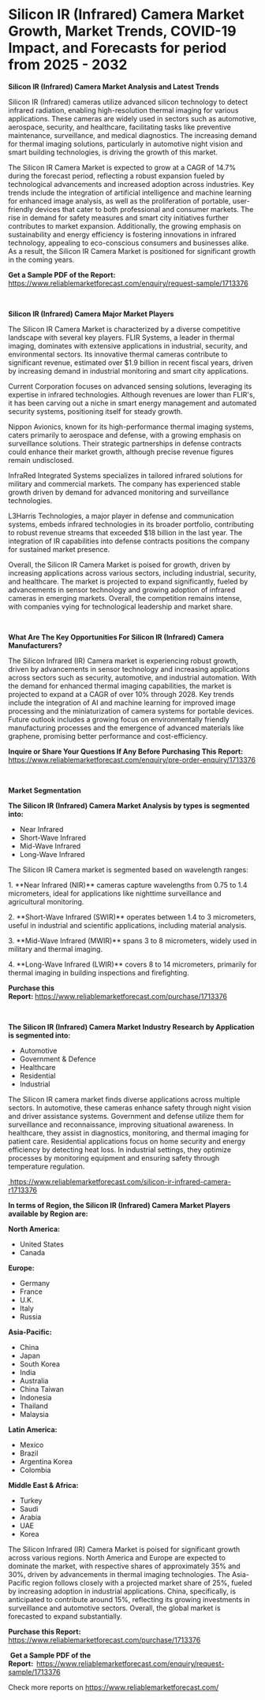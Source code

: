<p><h1>Silicon IR (Infrared) Camera Market Growth, Market Trends, COVID-19 Impact, and Forecasts for period from 2025 - 2032</h1></p><p><strong>Silicon IR (Infrared) Camera Market Analysis and Latest Trends</strong></p>
<p><p>Silicon IR (Infrared) cameras utilize advanced silicon technology to detect infrared radiation, enabling high-resolution thermal imaging for various applications. These cameras are widely used in sectors such as automotive, aerospace, security, and healthcare, facilitating tasks like preventive maintenance, surveillance, and medical diagnostics. The increasing demand for thermal imaging solutions, particularly in automotive night vision and smart building technologies, is driving the growth of this market.</p><p>The Silicon IR Camera Market is expected to grow at a CAGR of 14.7% during the forecast period, reflecting a robust expansion fueled by technological advancements and increased adoption across industries. Key trends include the integration of artificial intelligence and machine learning for enhanced image analysis, as well as the proliferation of portable, user-friendly devices that cater to both professional and consumer markets. The rise in demand for safety measures and smart city initiatives further contributes to market expansion. Additionally, the growing emphasis on sustainability and energy efficiency is fostering innovations in infrared technology, appealing to eco-conscious consumers and businesses alike. As a result, the Silicon IR Camera Market is positioned for significant growth in the coming years.</p></p>
<p><strong>Get a Sample PDF of the Report:&nbsp;</strong> <a href="https://www.reliablemarketforecast.com/enquiry/request-sample/1713376?utm_campaign=1832&utm_medium=2&utm_source=Github&utm_content=ia&utm_term=11012025&utm_id=silicon-ir-infrared-camera">https://www.reliablemarketforecast.com/enquiry/request-sample/1713376</a></p>
<p>&nbsp;</p>
<p><strong>Silicon IR (Infrared) Camera Major Market Players</strong></p>
<p><p>The Silicon IR Camera Market is characterized by a diverse competitive landscape with several key players. FLIR Systems, a leader in thermal imaging, dominates with extensive applications in industrial, security, and environmental sectors. Its innovative thermal cameras contribute to significant revenue, estimated over $1.9 billion in recent fiscal years, driven by increasing demand in industrial monitoring and smart city applications.</p><p>Current Corporation focuses on advanced sensing solutions, leveraging its expertise in infrared technologies. Although revenues are lower than FLIR's, it has been carving out a niche in smart energy management and automated security systems, positioning itself for steady growth.</p><p>Nippon Avionics, known for its high-performance thermal imaging systems, caters primarily to aerospace and defense, with a growing emphasis on surveillance solutions. Their strategic partnerships in defense contracts could enhance their market growth, although precise revenue figures remain undisclosed.</p><p>InfraRed Integrated Systems specializes in tailored infrared solutions for military and commercial markets. The company has experienced stable growth driven by demand for advanced monitoring and surveillance technologies.</p><p>L3Harris Technologies, a major player in defense and communication systems, embeds infrared technologies in its broader portfolio, contributing to robust revenue streams that exceeded $18 billion in the last year. The integration of IR capabilities into defense contracts positions the company for sustained market presence.</p><p>Overall, the Silicon IR Camera Market is poised for growth, driven by increasing applications across various sectors, including industrial, security, and healthcare. The market is projected to expand significantly, fueled by advancements in sensor technology and growing adoption of infrared cameras in emerging markets. Overall, the competition remains intense, with companies vying for technological leadership and market share.</p></p>
<p>&nbsp;</p>
<p><strong>What Are The Key Opportunities For Silicon IR (Infrared) Camera Manufacturers?</strong></p>
<p><p>The Silicon Infrared (IR) Camera market is experiencing robust growth, driven by advancements in sensor technology and increasing applications across sectors such as security, automotive, and industrial automation. With the demand for enhanced thermal imaging capabilities, the market is projected to expand at a CAGR of over 10% through 2028. Key trends include the integration of AI and machine learning for improved image processing and the miniaturization of camera systems for portable devices. Future outlook includes a growing focus on environmentally friendly manufacturing processes and the emergence of advanced materials like graphene, promising better performance and cost-efficiency.</p></p>
<p><strong>Inquire or Share Your Questions If Any Before Purchasing This Report:</strong> <a href="https://www.reliablemarketforecast.com/enquiry/pre-order-enquiry/1713376?utm_campaign=1832&utm_medium=2&utm_source=Github&utm_content=ia&utm_term=11012025&utm_id=silicon-ir-infrared-camera">https://www.reliablemarketforecast.com/enquiry/pre-order-enquiry/1713376</a></p>
<p>&nbsp;</p>
<p><strong>Market Segmentation</strong></p>
<p><strong>The Silicon IR (Infrared) Camera Market Analysis by types is segmented into:</strong></p>
<p><ul><li>Near Infrared</li><li>Short-Wave Infrared</li><li>Mid-Wave Infrared</li><li>Long-Wave Infrared</li></ul></p>
<p><p>The Silicon IR Camera market is segmented based on wavelength ranges: </p><p>1. **Near Infrared (NIR)** cameras capture wavelengths from 0.75 to 1.4 micrometers, ideal for applications like nighttime surveillance and agricultural monitoring. </p><p>2. **Short-Wave Infrared (SWIR)** operates between 1.4 to 3 micrometers, useful in industrial and scientific applications, including material analysis. </p><p>3. **Mid-Wave Infrared (MWIR)** spans 3 to 8 micrometers, widely used in military and thermal imaging. </p><p>4. **Long-Wave Infrared (LWIR)** covers 8 to 14 micrometers, primarily for thermal imaging in building inspections and firefighting.</p></p>
<p><strong>Purchase this Report:&nbsp;</strong><a href="https://www.reliablemarketforecast.com/purchase/1713376?utm_campaign=1832&utm_medium=2&utm_source=Github&utm_content=ia&utm_term=11012025&utm_id=silicon-ir-infrared-camera">https://www.reliablemarketforecast.com/purchase/1713376</a></p>
<p>&nbsp;</p>
<p><strong>The Silicon IR (Infrared) Camera Market Industry Research by Application is segmented into:</strong></p>
<p><ul><li>Automotive</li><li>Government & Defence</li><li>Healthcare</li><li>Residential</li><li>Industrial</li></ul></p>
<p><p>The Silicon IR camera market finds diverse applications across multiple sectors. In automotive, these cameras enhance safety through night vision and driver assistance systems. Government and defense utilize them for surveillance and reconnaissance, improving situational awareness. In healthcare, they assist in diagnostics, monitoring, and thermal imaging for patient care. Residential applications focus on home security and energy efficiency by detecting heat loss. In industrial settings, they optimize processes by monitoring equipment and ensuring safety through temperature regulation.</p></p>
<p><a href="https://www.reliablemarketforecast.com/silicon-ir-infrared-camera-r1713376?utm_campaign=1832&utm_medium=2&utm_source=Github&utm_content=ia&utm_term=11012025&utm_id=silicon-ir-infrared-camera">&nbsp;https://www.reliablemarketforecast.com/silicon-ir-infrared-camera-r1713376</a></p>
<p><strong>In terms of Region, the Silicon IR (Infrared) Camera Market Players available by Region are:</strong></p>
<p>
    <p> <strong> North America: </strong>
        <ul>
            <li>United States</li>
            <li>Canada</li>
        </ul>
        </p> 
    <p> <strong> Europe: </strong>
        <ul>
            <li>Germany</li>
            <li>France</li>
            <li>U.K.</li>
            <li>Italy</li>
            <li>Russia</li>
        </ul>
        </p> 
    <p> <strong> Asia-Pacific: </strong>
        <ul>
            <li>China</li>
            <li>Japan</li>
            <li>South Korea</li>
            <li>India</li>
            <li>Australia</li>
            <li>China Taiwan</li>
            <li>Indonesia</li>
            <li>Thailand</li>
            <li>Malaysia</li>
        </ul>
        </p> 
    <p> <strong> Latin America: </strong>
        <ul>
            <li>Mexico</li>
            <li>Brazil</li>
            <li>Argentina Korea</li>
            <li>Colombia</li>
        </ul>
        </p> 
    <p> <strong> Middle East & Africa: </strong>
        <ul>
            <li>Turkey</li>
            <li>Saudi</li>
            <li>Arabia</li>
            <li>UAE</li>
            <li>Korea</li>
        </ul>
    </p>
    </p>
<p><p>The Silicon Infrared (IR) Camera Market is poised for significant growth across various regions. North America and Europe are expected to dominate the market, with respective shares of approximately 35% and 30%, driven by advancements in thermal imaging technologies. The Asia-Pacific region follows closely with a projected market share of 25%, fueled by increasing adoption in industrial applications. China, specifically, is anticipated to contribute around 15%, reflecting its growing investments in surveillance and automotive sectors. Overall, the global market is forecasted to expand substantially.</p></p>
<p><strong>Purchase this Report: </strong><a href="https://www.reliablemarketforecast.com/purchase/1713376?utm_campaign=1832&utm_medium=2&utm_source=Github&utm_content=ia&utm_term=11012025&utm_id=silicon-ir-infrared-camera">https://www.reliablemarketforecast.com/purchase/1713376</a></p>
<p>&nbsp;<strong>Get a Sample PDF of the Report:&nbsp;&nbsp;</strong><a href="https://www.reliablemarketforecast.com/enquiry/request-sample/1713376?utm_campaign=1832&utm_medium=2&utm_source=Github&utm_content=ia&utm_term=11012025&utm_id=silicon-ir-infrared-camera">https://www.reliablemarketforecast.com/enquiry/request-sample/1713376</a></p>
<p><strong></strong></p>
<p>Check more reports on <a href="https://www.reliablemarketforecast.com/?utm_campaign=1832&utm_medium=2&utm_source=Github&utm_content=ia&utm_term=11012025&utm_id=silicon-ir-infrared-camera">https://www.reliablemarketforecast.com/</a></p>